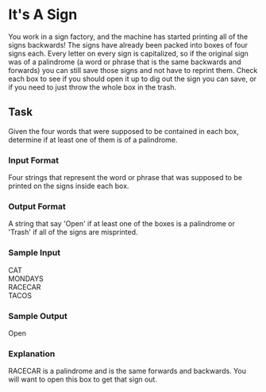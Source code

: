 <h1>It's A Sign</h1>
You work in a sign factory, and the machine has started printing all of the signs backwards! The signs have already been packed into boxes of four signs each. Every letter on every sign is capitalized, so if the original sign was of a palindrome (a word or phrase that is the same backwards and forwards) you can still save those signs and not have to reprint them. Check each box to see if you should open it up to dig out the sign you can save, or if you need to just throw the whole box in the trash.

<h2>Task</h2>
Given the four words that were supposed to be contained in each box, determine if at least one of them is of a palindrome.
<h3>Input Format</h3>
Four strings that represent the word or phrase that was supposed to be printed on the signs inside each box.
<h3>Output Format</h3>
A string that say 'Open' if at least one of the boxes is a palindrome or 'Trash' if all of the signs are misprinted.
<h3>Sample Input</h3>
CAT<br>
MONDAYS<br>
RACECAR<br>
TACOS<br>
<h3>Sample Output</h3>
Open
<h3>Explanation</h3>
RACECAR is a palindrome and is the same forwards and backwards. You will want to open this box to get that sign out.
